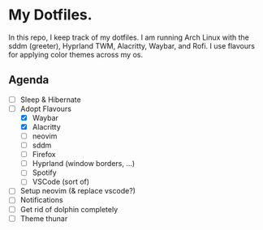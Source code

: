 # My Dotfiles.

In this repo, I keep track of my dotfiles. I am running Arch Linux with the sddm (greeter), Hyprland TWM, Alacritty, Waybar, and Rofi. I use flavours for applying color themes across my os.

## Agenda

- [ ] Sleep & Hibernate
- [ ] Adopt Flavours
  - [x] Waybar
  - [x] Alacritty
  - [ ] neovim
  - [ ] sddm
  - [ ] Firefox
  - [ ] Hyprland (window borders, ...)
  - [ ] Spotify
  - [ ] VSCode (sort of)
- [ ] Setup neovim (& replace vscode?)
- [ ] Notifications
- [ ] Get rid of dolphin completely
- [ ] Theme thunar
